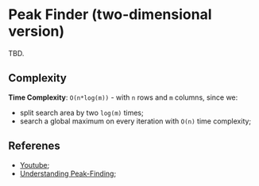 # Peak Finder (two-dimensional version)

TBD.

## Complexity

**Time Complexity**: `O(n*log(m))` - with `n` rows and `m` columns, since we:
- split search area by two `log(m)` times;
- search a global maximum on every iteration with `O(n)` time complexity;

## Referenes

- [Youtube](https://youtu.be/HtSuA80QTyo?t=2851);
- [Understanding Peak-Finding](https://www.filipekberg.se/2014/02/10/understanding-peak-finding/);